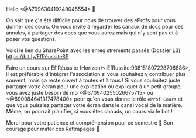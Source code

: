 Hello <@&799636419249045554> 👋

On sait que ç'a été difficile pour nous de trouver des eProfs pour vous donner des cours.
On vous invite à regarder les canaux de docs pour des annales, à partager des docs que vous aurez mais qui n'y sont pas et à poser vos questions. 

Voici le lien du SharePoint avec les enregistrements passés (Dossier L3)
https://bit.ly/EfRéussiteSP

Faire un cours sur Ef'Réussite (Horizon)<:EfRussite:938151807228706886>, il est préférable d'intégrer l'association si vous souhaitez y contribuer plus souvent, mais ça reste ouvert à toutes et à tous !
Si vous souhaitez juste partager votre écran pour une explication ou expliquer à un petit groupe, vous avez juste besoin de mp <@370940255026675715> ou <@890084641317478400> pour qu'on vous donne le rôle `eProf Cours` et que vous puissiez partager votre écran dans le canal vocal de la matière.
Même, on pourrait planifier, si vous êtes chauds, un cours via le bot !

Merci pour votre patience et compréhension pour ce semestre 🙏
Bon courage pour mater ces Rattrapages 💪
